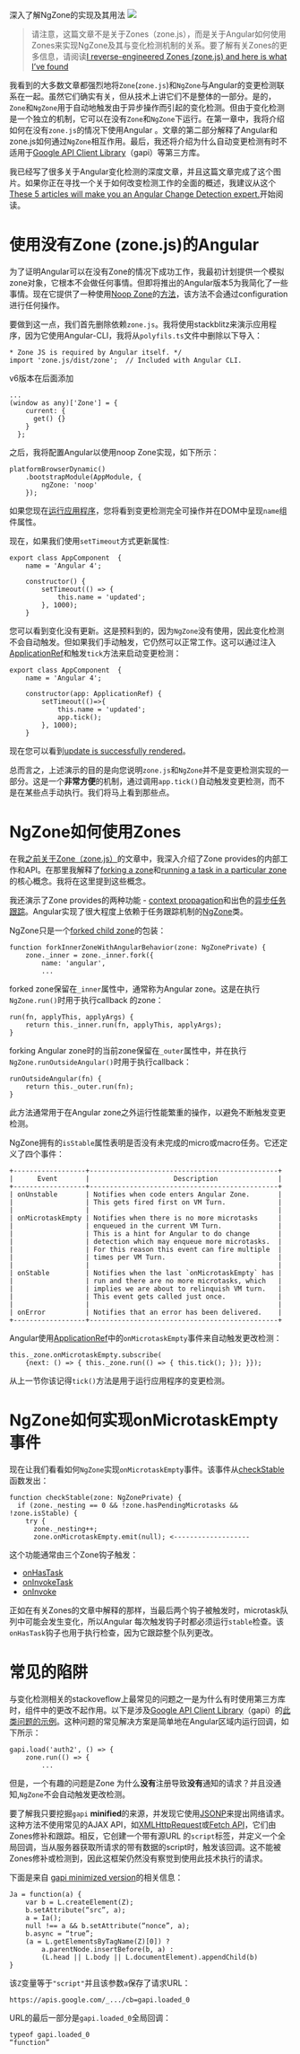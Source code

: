 深入了解NgZone的实现及其用法
![](https://cdn-images-1.medium.com/max/800/1*ATHYiYJ5Ae8wGrJaqKbuAQ.jpeg)
> 请注意，这篇文章不是关于Zones（zone.js），而是关于Angular如何使用Zones来实现NgZone及其与变化检测机制的关系。要了解有关Zones的更多信息，请阅读[I reverse-engineered Zones (zone.js) and here is what I’ve found](https://blog.angularindepth.com/i-reverse-engineered-zones-zone-js-and-here-is-what-ive-found-1f48dc87659b)

我看到的大多数文章都强烈地将`Zone`(`zone.js`)和`NgZone`与Angular的变更检测联系在一起。虽然它们确实有关，但从技术上讲它们不是整体的一部分。是的，`Zone`和`NgZone`用于自动地触发由于异步操作而引起的变化检测。但由于变化检测是一个独立的机制，它可以在没有`Zone`和`NgZone`下运行。在第一章中，我将介绍如何在没有`zone.js`的情况下使用Angular 。文章的第二部分解释了Angular和zone.js如何通过`NgZone`相互作用。最后，我还将介绍为什么自动变更检测有时不适用于[Google API Client Library](https://developers.google.com/api-client-library/)（gapi）等第三方库。

我已经写了很多关于Angular变化检测的深度文章，并且这篇文章完成了这个图片。如果你正在寻找一个关于如何改变检测工作的全面的概述，我建议从这个[These 5 articles will make you an Angular Change Detection expert.](https://blog.angularindepth.com/these-5-articles-will-make-you-an-angular-change-detection-expert-ed530d28930)开始阅读。

使用没有Zone (zone.js)的Angular
==============
为了证明Angular可以在没有Zone的情况下成功工作，我最初计划提供一个模拟zone对象，它根本不会做任何事情。但即将推出的Angular版本5为我简化了一些事情。现在它提供了一种使用[Noop Zone](https://github.com/angular/angular/blob/30d5a2ca83c9cf44f602462597a58547b05b75dd/packages/core/src/zone/ng_zone.ts#L318)的[方法](https://github.com/angular/angular/commit/344a5ca)，该方法不会通过configuration进行任何操作。

要做到这一点，我们首先删除依赖`zone.js`。我将使用stackblitz来演示应用程序，因为它使用Angular-CLI，我将从`polyfils.ts`文件中删除以下导入：
```
* Zone JS is required by Angular itself. */
import 'zone.js/dist/zone';  // Included with Angular CLI.
```
v6版本在后面添加
```
...
(window as any)['Zone'] = {
    current: {
      get() {}
    }
  };
```

之后，我将配置Angular以使用noop Zone实现，如下所示：
```
platformBrowserDynamic()
    .bootstrapModule(AppModule, {
        ngZone: 'noop'
    });
```
如果您现在[运行应用程序](https://stackblitz.com/edit/angular-jmlwb7)，您将看到变更检测完全可操作并在DOM中呈现`name`组件属性。

现在，如果我们使用`setTimeout`方式更新属性:
```
export class AppComponent  {
    name = 'Angular 4';

    constructor() {
        setTimeout(() => {
            this.name = 'updated';
        }, 1000);
    }
```
您可以看到变化没有更新。这是预料到的，因为`NgZone`没有使用，因此变化检测不会自动触发。但如果我们手动触发，它仍然可以正常工作。这可以通过注入[ApplicationRef](https://angular.io/api/core/ApplicationRef)和触发`tick`方法来启动变更检测：
```
export class AppComponent  {
    name = 'Angular 4';

    constructor(app: ApplicationRef) {
        setTimeout(()=>{
            this.name = 'updated';
            app.tick();
        }, 1000);
    }
```
现在您可以看到[update is successfully rendered](https://stackblitz.com/edit/angular-lr1rss)。

总而言之，上述演示的目的是向您说明`zone.js`和`NgZone`并不是变更检测实现的一部分。这是一个**非常方便**的机制，通过调用`app.tick()`自动触发变更检测，而不是在某些点手动执行。我们将马上看到那些点。

NgZone如何使用Zones
==========
在我[之前关于Zone（zone.js）](https://blog.angularindepth.com/i-reverse-engineered-zones-zone-js-and-here-is-what-ive-found-1f48dc87659b)的文章中，我深入介绍了Zone provides的内部工作和API。在那里我解释了[forking a zone](https://blog.angularindepth.com/i-reverse-engineered-zones-zone-js-and-here-is-what-ive-found-1f48dc87659b#5306)和[running a task in a particular zone](https://blog.angularindepth.com/i-reverse-engineered-zones-zone-js-and-here-is-what-ive-found-1f48dc87659b#13d4)的核心概念。我将在这里提到这些概念。

我还演示了Zone provides的两种功能 - [context propagation](https://blog.angularindepth.com/i-reverse-engineered-zones-zone-js-and-here-is-what-ive-found-1f48dc87659b#bfdd)和出色的[异步任务跟踪](https://blog.angularindepth.com/i-reverse-engineered-zones-zone-js-and-here-is-what-ive-found-1f48dc87659b#4320)。Angular实现了很大程度上依赖于任务跟踪机制的[NgZone](https://github.com/angular/angular/blob/30d5a2ca83c9cf44f602462597a58547b05b75dd/packages/core/src/zone/ng_zone.ts#L86)类。

NgZone只是一个[forked child zone](https://github.com/angular/angular/blob/30d5a2ca83c9cf44f602462597a58547b05b75dd/packages/core/src/zone/ng_zone.ts#L252)的包装：
```
function forkInnerZoneWithAngularBehavior(zone: NgZonePrivate) {
    zone._inner = zone._inner.fork({
        name: 'angular',
        ...
```
forked zone保留在`_inner`属性中，通常称为Angular zone。这是在执行`NgZone.run()`时用于执行callback 的zone：
```
run(fn, applyThis, applyArgs) {
    return this._inner.run(fn, applyThis, applyArgs);
}
```

forking Angular zone时的当前zone保留在`_outer`属性中，并在执行`NgZone.runOutsideAngular()`时用于执行callback：
```
runOutsideAngular(fn) {
    return this._outer.run(fn);
}
```
此方法通常用于在Angular zone之外运行性能繁重的操作，以避免不断触发变更检测。

NgZone拥有的`isStable`属性表明是否没有未完成的micro或macro任务。它还定义了四个事件：
```
+------------------+-----------------------------------------------+
|      Event       |                     Description               |
+------------------+-----------------------------------------------+
| onUnstable       | Notifies when code enters Angular Zone.       |
|                  | This gets fired first on VM Turn.             |
|                  |                                               |
| onMicrotaskEmpty | Notifies when there is no more microtasks     |
|                  | enqueued in the current VM Turn.              |
|                  | This is a hint for Angular to do change       |
|                  | detection which may enqueue more microtasks.  |
|                  | For this reason this event can fire multiple  |
|                  | times per VM Turn.                            |
|                  |                                               |
| onStable         | Notifies when the last `onMicrotaskEmpty` has |
|                  | run and there are no more microtasks, which   |
|                  | implies we are about to relinquish VM turn.   |
|                  | This event gets called just once.             |
|                  |                                               |
| onError          | Notifies that an error has been delivered.    |
+------------------+-----------------------------------------------+
```
Angular使用[ApplicationRef](https://github.com/angular/angular/blob/30d5a2ca83c9cf44f602462597a58547b05b75dd/packages/core/src/application_ref.ts#L364)中的`onMicrotaskEmpty`事件来自动触发更改检测：
```
this._zone.onMicrotaskEmpty.subscribe(
    {next: () => { this._zone.run(() => { this.tick(); }); }});

```
从上一节你该记得`tick()`方法是用于运行应用程序的变更检测。

NgZone如何实现onMicrotaskEmpty事件
=========
现在让我们看看如何`NgZone`实现`onMicrotaskEmpty`事件。该事件从[checkStable](https://github.com/angular/angular/blob/30d5a2ca83c9cf44f602462597a58547b05b75dd/packages/core/src/zone/ng_zone.ts#L233)函数发出：
```
function checkStable(zone: NgZonePrivate) {
  if (zone._nesting == 0 && !zone.hasPendingMicrotasks && !zone.isStable) {
    try {
      zone._nesting++;
      zone.onMicrotaskEmpty.emit(null); <-------------------
```
这个功能通常由三个Zone钩子触发：
+ [onHasTask](https://blog.angularindepth.com/i-reverse-engineered-zones-zone-js-and-here-is-what-ive-found-1f48dc87659b#4320)
+ [onInvokeTask](https://blog.angularindepth.com/i-reverse-engineered-zones-zone-js-and-here-is-what-ive-found-1f48dc87659b#4320#4bea)
+ [onInvoke](https://blog.angularindepth.com/i-reverse-engineered-zones-zone-js-and-here-is-what-ive-found-1f48dc87659b#4320#4bea#1834)

正如在有关Zones的文章中解释的那样，当最后两个钩子被触发时，microtask队列中可能会发生变化，所以Angular 每次触发钩子时都必须运行`stable`检查。该`onHasTask`钩子也用于执行检查，因为它跟踪整个队列更改。

常见的陷阱
==========
与变化检测相关的stackoveflow上最常见的问题之一是为什么有时使用第三方库时，组件中的更改不起作用。以下是涉及[Google API Client Library](https://developers.google.com/api-client-library/)（gapi）的[此类问题的示例](https://stackoverflow.com/a/46286400/2545680)。这种问题的常见解决方案是简单地在Angular区域内运行回调，如下所示：
```
gapi.load('auth2', () => {
    zone.run(() => {
        ...
```
但是，一个有趣的问题是Zone 为什么**没有**注册导致**没有**通知的请求？并且没通知,`NgZone`不会自动触发更改检测。

要了解我只要挖掘`gapi` **minified**的来源，并发现它使用[JSONP](http://schock.net/articles/2013/02/05/how-jsonp-really-works-examples/)来提出网络请求。这种方法不使用常见的AJAX API，如[XMLHttpRequest](https://developer.mozilla.org/en-US/docs/Web/API/XMLHttpRequest)或[Fetch API](https://developer.mozilla.org/en-US/docs/Web/API/Fetch_API)，它们由Zones修补和跟踪。相反，它创建一个带有源URL 的`script`标签，并定义一个全局回调，当从服务器获取所请求的带有数据的script时，触发该回调。这不能被Zones修补或检测到，因此这框架仍然没有察觉到使用此技术执行的请求。

下面是来自 [gapi minimized version](https://apis.google.com/js/api.js)的相关信息：
```
Ja = function(a) {
    var b = L.createElement(Z);
    b.setAttribute(“src”, a);
    a = Ia();
    null !== a && b.setAttribute(“nonce”, a);
    b.async = “true”;
    (a = L.getElementsByTagName(Z)[0]) ? 
        a.parentNode.insertBefore(b, a) : 
        (L.head || L.body || L.documentElement).appendChild(b)
}
```
该`Z`变量等于`"script"`并且该参数`a`保存了请求URL：
```
https://apis.google.com/_.../cb=gapi.loaded_0
```
URL的最后一部分是`gapi.loaded_0`全局回调：
```
typeof gapi.loaded_0 
“function”
```